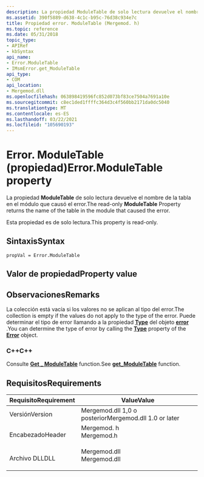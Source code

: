 ```yaml
---
description: La propiedad ModuleTable de solo lectura devuelve el nombre de la tabla en el módulo que causó el error.
ms.assetid: 390f5889-d638-4c1c-b95c-76d38c934e7c
title: Propiedad error. ModuleTable (Mergemod. h)
ms.topic: reference
ms.date: 05/31/2018
topic_type:
- APIRef
- kbSyntax
api_name:
- Error.ModuleTable
- IMsmError.get_ModuleTable
api_type:
- COM
api_location:
- Mergemod.dll
ms.openlocfilehash: 063898419596fc852d073bf83ce7504a7691a10e
ms.sourcegitcommit: c8ec1ded1ffffc364d3c4f560bb2171da0dc5040
ms.translationtype: MT
ms.contentlocale: es-ES
ms.lasthandoff: 03/22/2021
ms.locfileid: "105690193"
---
```

# <a name="errormoduletable-property"></a><span data-ttu-id="c0cf2-103">Error. ModuleTable (propiedad)</span><span class="sxs-lookup"><span data-stu-id="c0cf2-103">Error.ModuleTable property</span></span>

<span data-ttu-id="c0cf2-104">La propiedad **ModuleTable** de solo lectura devuelve el nombre de la tabla en el módulo que causó el error.</span><span class="sxs-lookup"><span data-stu-id="c0cf2-104">The read-only **ModuleTable** Property returns the name of the table in the module that caused the error.</span></span>

<span data-ttu-id="c0cf2-105">Esta propiedad es de solo lectura.</span><span class="sxs-lookup"><span data-stu-id="c0cf2-105">This property is read-only.</span></span>

## <a name="syntax"></a><span data-ttu-id="c0cf2-106">Sintaxis</span><span class="sxs-lookup"><span data-stu-id="c0cf2-106">Syntax</span></span>


```JScript
propVal = Error.ModuleTable
```



## <a name="property-value"></a><span data-ttu-id="c0cf2-107">Valor de propiedad</span><span class="sxs-lookup"><span data-stu-id="c0cf2-107">Property value</span></span>

## <a name="remarks"></a><span data-ttu-id="c0cf2-108">Observaciones</span><span class="sxs-lookup"><span data-stu-id="c0cf2-108">Remarks</span></span>

<span data-ttu-id="c0cf2-109">La colección está vacía si los valores no se aplican al tipo del error.</span><span class="sxs-lookup"><span data-stu-id="c0cf2-109">The collection is empty if the values do not apply to the type of the error.</span></span> <span data-ttu-id="c0cf2-110">Puede determinar el tipo de error llamando a la propiedad [**Type**](error-type.md) del objeto [**error**](error-object.md) .</span><span class="sxs-lookup"><span data-stu-id="c0cf2-110">You can determine the type of error by calling the [**Type**](error-type.md) property of the [**Error**](error-object.md) object.</span></span>

### <a name="c"></a><span data-ttu-id="c0cf2-111">C++</span><span class="sxs-lookup"><span data-stu-id="c0cf2-111">C++</span></span>

<span data-ttu-id="c0cf2-112">Consulte [**Get \_ ModuleTable**](/windows/win32/api/mergemod/nf-mergemod-imsmerror-get_moduletable) function.</span><span class="sxs-lookup"><span data-stu-id="c0cf2-112">See [**get\_ModuleTable**](/windows/win32/api/mergemod/nf-mergemod-imsmerror-get_moduletable) function.</span></span>

## <a name="requirements"></a><span data-ttu-id="c0cf2-113">Requisitos</span><span class="sxs-lookup"><span data-stu-id="c0cf2-113">Requirements</span></span>



| <span data-ttu-id="c0cf2-114">Requisito</span><span class="sxs-lookup"><span data-stu-id="c0cf2-114">Requirement</span></span> | <span data-ttu-id="c0cf2-115">Value</span><span class="sxs-lookup"><span data-stu-id="c0cf2-115">Value</span></span> |
|--------------------|-----------------------------------------------------------------------------------------|
| <span data-ttu-id="c0cf2-116">Versión</span><span class="sxs-lookup"><span data-stu-id="c0cf2-116">Version</span></span><br/> | <span data-ttu-id="c0cf2-117">Mergemod.dll 1,0 o posterior</span><span class="sxs-lookup"><span data-stu-id="c0cf2-117">Mergemod.dll 1.0 or later</span></span><br/>                                                    |
| <span data-ttu-id="c0cf2-118">Encabezado</span><span class="sxs-lookup"><span data-stu-id="c0cf2-118">Header</span></span><br/>  | <dl> <span data-ttu-id="c0cf2-119"><dt>Mergemod. h</dt></span><span class="sxs-lookup"><span data-stu-id="c0cf2-119"><dt>Mergemod.h</dt></span></span> </dl>   |
| <span data-ttu-id="c0cf2-120">Archivo DLL</span><span class="sxs-lookup"><span data-stu-id="c0cf2-120">DLL</span></span><br/>     | <dl> <span data-ttu-id="c0cf2-121"><dt>Mergemod.dll</dt></span><span class="sxs-lookup"><span data-stu-id="c0cf2-121"><dt>Mergemod.dll</dt></span></span> </dl> |



 

